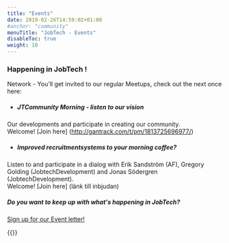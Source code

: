 ```yaml
---
title: "Events"
date: 2019-02-26T14:59:02+01:00
#anchor: "community"
menuTitle: "JobTech - Events"
disableToc: true
weight: 10
---
```


### Happening in JobTech !

Network - You'll get invited to our regular Meetups, check out the next once here:  

* ##### JTCommunity Morning - listen to our vision  
Our developments and participate in creating our community.  
Welcome! [Join here] (http://gantrack.com/t/pm/1813725696977/)

* ##### Improved recruitmentsystems to your morning coffee?  
Listen to and participate in a dialog with Erik Sandström (AF), Gregory Golding (JobtechDevelopment) and Jonas Södergren (JobtechDevelopment).  
Welcome! [Join here] (länk till inbjudan)


  



##### Do you want to keep up with what's happening in JobTech?
[Sign up for our Event letter!](https://gansub.com/s/oeGL7cn4Km/)

{{<twitter >}}

